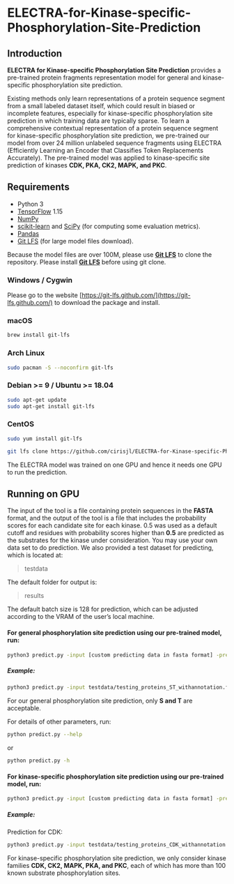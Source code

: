 # ELECTRA-for-Kinase-specific-Phosphorylation-Site-Prediction

##  Introduction

**ELECTRA for Kinase-specific Phosphorylation Site Prediction** provides a pre-trained protein fragments representation model for general and kinase-specific phosphorylation site prediction.

Existing methods only learn representations of a protein sequence segment from a small labeled dataset itself, which could result in biased or incomplete features, especially for kinase-specific phosphorylation site prediction in which training data are typically sparse. To learn a comprehensive contextual representation of a protein sequence segment for kinase-specific phosphorylation site prediction, we pre-trained our model from over 24 million unlabeled sequence fragments using ELECTRA (Efficiently Learning an Encoder that Classifies Token Replacements Accurately). The pre-trained model was applied to kinase-specific site prediction of kinases **CDK, PKA, CK2, MAPK, and PKC**. 

## Requirements
* Python 3
* [TensorFlow](https://www.tensorflow.org/) 1.15
* [NumPy](https://numpy.org/)
* [scikit-learn](https://scikit-learn.org/stable/) and [SciPy](https://www.scipy.org/) (for computing some evaluation metrics).
* [Pandas](https://pandas.pydata.org/)
* [Git LFS](https://git-lfs.github.com/) (for large model files download).

Because the model files are over 100M, please use **[Git LFS](https://git-lfs.github.com/)** to clone the repository. Please install **[Git LFS](https://git-lfs.github.com/)** before using git clone.

### Windows / Cygwin
Please go to the website [https://git-lfs.github.com/](https://git-lfs.github.com/) to download the package and install.

### macOS
```sh
brew install git-lfs
```

### Arch Linux
```sh
sudo pacman -S --noconfirm git-lfs
```

### Debian >= 9 / Ubuntu >= 18.04
```sh
sudo apt-get update
sudo apt-get install git-lfs
```

### CentOS
```sh
sudo yum install git-lfs
```

```sh
git lfs clone https://github.com/cirisjl/ELECTRA-for-Kinase-specific-Phosphorylation-Site-Prediction.git
```

The ELECTRA model was trained on one GPU and hence it needs one GPU to run the prediction.

## Running on GPU

The input of the tool is a file containing protein sequences in the **FASTA** format, and the output of the tool is a file that includes the probability scores for each candidate site for each kinase. 0.5 was used as a default cutoff and residues with probability scores higher than **0.5** are predicted as the substrates for the kinase under consideration. You may use your own data set to do prediction. We also provided a test dataset for predicting, which is located at:
>testdata

The default folder for output is:
>results

The default batch size is 128 for prediction, which can be adjusted according to the VRAM of the user’s local machine.

#### For general phosphorylation site prediction using our pre-trained model, run:
```sh
python3 predict.py -input [custom predicting data in fasta format] -predict-type general
```
##### Example:
```sh
python3 predict.py -input testdata/testing_proteins_ST_withannotation.fasta -predict-type general
```
For our general phosphorylation site prediction, only **S and T** are acceptable.

For details of other parameters, run:
```sh
python predict.py --help
```
or
```sh
python predict.py -h
```
#### For kinase-specific phosphorylation site prediction using our pre-trained model, run:
```sh
python3 predict.py -input [custom predicting data in fasta format] -predict-type kinase -kinase [custom specified kinase to predict]
```
##### Example:
Prediction for CDK:
```sh
python3 predict.py -input testdata/testing_proteins_CDK_withannotation.fasta -predict-type kinase -kinase CDK
```
For kinase-specific phosphorylation site prediction, we only consider kinase families **CDK, CK2, MAPK, PKA, and PKC**, each of which has more than 100 known substrate phosphorylation sites. 
